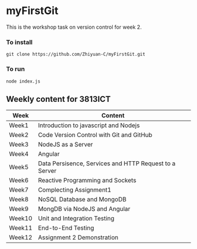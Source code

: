# myFirstGit
This is the workshop task on version control for week 2.

### To install

`git clone https://github.com/Zhiyuan-C/myFirstGit.git`

### To run

`node index.js`

## Weekly content for 3813ICT

Week | Content
---- | -------
Week1 | Introduction to javascript and Nodejs
Week2 | Code Version Control with Git and GitHub
Week3 | NodeJS as a Server
Week4 | Angular
Week5 | Data Persisence, Services and HTTP Request to a Server
Week6 | Reactive Programming and Sockets
Week7 | Complecting Assignment1
Week8 | NoSQL Database and MongoDB
Week9 | MongDB via NodeJS and Angular
Week10 | Unit and Integration Testing
Week11 | End-to-End Testing
Week12 | Assignment 2 Demonstration
